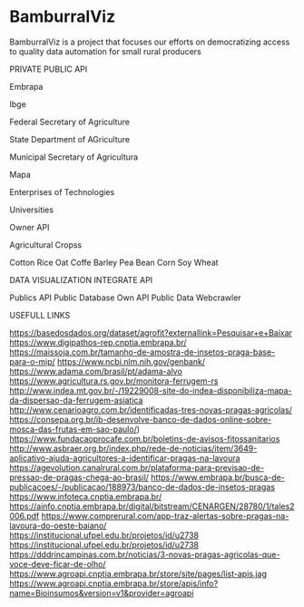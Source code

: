 # BamburralViz
BamburralViz is a project that focuses our efforts on democratizing access to quality data automation for small rural producers

PRIVATE PUBLIC API

Embrapa
 
Ibge
 
Federal Secretary of Agriculture

State Department of AGriculture

Municipal Secretary of Agricultura

Mapa

Enterprises of Technologies

Universities 

Owner API

Agricultural Cropss

Cotton
Rice
Oat
Coffe
Barley
Pea
Bean
Corn
Soy
Wheat

DATA VISUALIZATION INTEGRATE API

Publics API
Public Database
Own API
Public Data Webcrawler


USEFULL LINKS 

https://basedosdados.org/dataset/agrofit?externallink=Pesquisar+e+Baixar
https://www.digipathos-rep.cnptia.embrapa.br/
https://maissoja.com.br/tamanho-de-amostra-de-insetos-praga-base-para-o-mip/
https://www.ncbi.nlm.nih.gov/genbank/
https://www.adama.com/brasil/pt/adama-alvo
https://www.agricultura.rs.gov.br/monitora-ferrugem-rs
http://www.indea.mt.gov.br/-/19229008-site-do-indea-disponibiliza-mapa-da-dispersao-da-ferrugem-asiatica
http://www.cenarioagro.com.br/identificadas-tres-novas-pragas-agricolas/
https://consepa.org.br/ib-desenvolve-banco-de-dados-online-sobre-mosca-das-frutas-em-sao-paulo/)
https://www.fundacaoprocafe.com.br/boletins-de-avisos-fitossanitarios
http://www.asbraer.org.br/index.php/rede-de-noticias/item/3649-aplicativo-ajuda-agricultores-a-identificar-pragas-na-lavoura
https://agevolution.canalrural.com.br/plataforma-para-previsao-de-pressao-de-pragas-chega-ao-brasil/
https://www.embrapa.br/busca-de-publicacoes/-/publicacao/188973/banco-de-dados-de-insetos-pragas
https://www.infoteca.cnptia.embrapa.br/
https://ainfo.cnptia.embrapa.br/digital/bitstream/CENARGEN/28780/1/tales2006.pdf
https://www.comprerural.com/app-traz-alertas-sobre-pragas-na-lavoura-do-oeste-baiano/
https://institucional.ufpel.edu.br/projetos/id/u2738
https://institucional.ufpel.edu.br/projetos/id/u2738
https://dddrincampinas.com.br/noticias/3-novas-pragas-agricolas-que-voce-deve-ficar-de-olho/
https://www.agroapi.cnptia.embrapa.br/store/site/pages/list-apis.jag
https://www.agroapi.cnptia.embrapa.br/store/apis/info?name=Bioinsumos&version=v1&provider=agroapi


